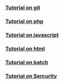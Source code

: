 ### [Tutorial on git](git/)
### [Tutorial on php](php/)
### [Tutorial on javascript](javascript/)
### [Tutorial on html](html-css/)
### [Tutorial on batch](batch/)
### [Tutorial on Sercurity](sercurity/)

